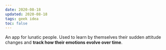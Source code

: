 ```yaml
---
date: 2020-08-18
updated: 2020-08-18
tags: geek idea
toc: false
---
```

An app for lunatic people. Used to learn by themselves their sudden attitude changes and **track how their emotions evolve over time**.